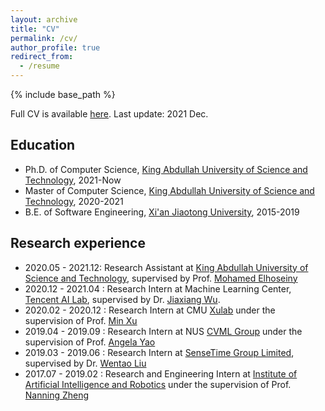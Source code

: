 ```yaml
---
layout: archive
title: "CV"
permalink: /cv/
author_profile: true
redirect_from:
  - /resume
---
```


{% include base_path %}

Full CV is available [here](https://nbviewer.org/github/WilliamYi96/williamyi96.github.io/blob/master/files/KAIYI_2112_CV.pdf). Last update: 2021 Dec.

Education
---
* Ph.D. of Computer Science, [King Abdullah University of Science and Technology](https://www.kaust.edu.sa/en), 2021-Now
* Master of Computer Science, [King Abdullah University of Science and Technology](https://www.kaust.edu.sa/en), 2020-2021
* B.E. of Software Engineering, [Xi'an Jiaotong University](http://en.xjtu.edu.cn/), 2015-2019


Research experience
---
* 2020.05 - 2021.12: Research Assistant at [King Abdullah University of Science and Technology](https://www.kaust.edu.sa/en), supervised by Prof. [Mohamed Elhoseiny](http://www.mohamed-elhoseiny.com/)
* 2020.12 - 2021.04 : Research Intern at Machine Learning Center, [Tencent AI Lab](https://ai.tencent.com/ailab/en/index), supervised by Dr. [Jiaxiang Wu](https://scholar.google.com/citations?user=puazh38AAAAJ&hl=en).
* 2020.02 - 2020.12 : Research Intern at CMU [Xulab](https://xulabs.github.io/) under the supervision of Prof. [Min Xu](https://sites.google.com/view/xulab/home)
* 2019.04 - 2019.09 : Research Intern at NUS [CVML Group](https://sites.google.com/comp.nus.edu.sg/cvml/about-us?authuser=0) under the supervision of Prof. [Angela Yao](https://sites.google.com/comp.nus.edu.sg/ayao/home)
* 2019.03 - 2019.06 : Research Intern at [SenseTime Group Limited](https://www.sensetime.com/en), supervised by Dr. [Wentao Liu](https://scholar.google.com/citations?user=KZn9NWEAAAAJ&hl=zh-CN)
* 2017.07 - 2019.02 : Research and Engineering Intern at [Institute of Artificial Intelligence and Robotics](http://www.aiar.xjtu.edu.cn/) under the supervision of Prof. [Nanning Zheng](https://scholar.google.com.hk/citations?user=iqMe3p8AAAAJ&hl=zh-CN)
